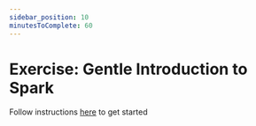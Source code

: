 ```yaml
---
sidebar_position: 10
minutesToComplete: 60
---
```


# Exercise: Gentle Introduction to Spark
Follow instructions [here](https://github.com/data-derp/small-exercises/tree/master/gentle-introduction-to-spark) to get started
